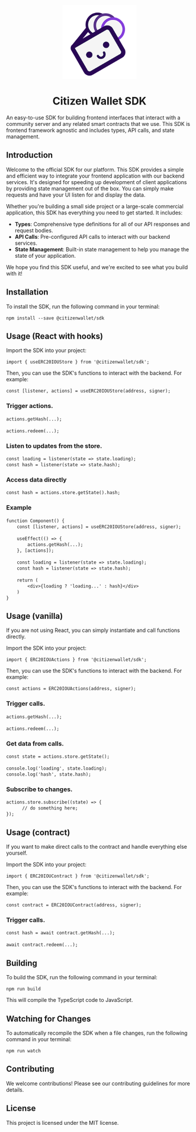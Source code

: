 <div align="center">
    <img src="https://raw.githubusercontent.com/citizenwallet/sdk/main/assets/logo.png" alt="Citizen Wallet Logo" width="200">
    <h1>Citizen Wallet SDK</h1>
</div>

An easy-to-use SDK for building frontend interfaces that interact with a community server and any related smart contracts that we use. This SDK is frontend framework agnostic and includes types, API calls, and state management.

## Introduction

Welcome to the official SDK for our platform. This SDK provides a simple and efficient way to integrate your frontend application with our backend services. It's designed for speeding up development of client applications by providing state management out of the box. You can simply make requests and have your UI listen for and display the data.

Whether you're building a small side project or a large-scale commercial application, this SDK has everything you need to get started. It includes:

- **Types**: Comprehensive type definitions for all of our API responses and request bodies.
- **API Calls**: Pre-configured API calls to interact with our backend services.
- **State Management**: Built-in state management to help you manage the state of your application.

We hope you find this SDK useful, and we're excited to see what you build with it!

## Installation

To install the SDK, run the following command in your terminal:

```
npm install --save @citizenwallet/sdk
```

## Usage (React with hooks)

Import the SDK into your project:

```
import { useERC20IOUStore } from '@citizenwallet/sdk';
```

Then, you can use the SDK's functions to interact with the backend. For example:

```
const [listener, actions] = useERC20IOUStore(address, signer);
```

### Trigger actions.

```
actions.getHash(...);

actions.redeem(...);
```

### Listen to updates from the store.

```
const loading = listener(state => state.loading);
const hash = listener(state => state.hash);
```

### Access data directly

```
const hash = actions.store.getState().hash;
```

### Example

```
function Component() {
    const [listener, actions] = useERC20IOUStore(address, signer);

    useEffect(() => {
        actions.getHash(...);
    }, [actions]);

    const loading = listener(state => state.loading);
    const hash = listener(state => state.hash);

    return (
        <div>{loading ? 'loading...' : hash}</div>
    )
}
```

## Usage (vanilla)

If you are not using React, you can simply instantiate and call functions directly.

Import the SDK into your project:

```
import { ERC20IOUActions } from '@citizenwallet/sdk';
```

Then, you can use the SDK's functions to interact with the backend. For example:

```
const actions = ERC20IOUActions(address, signer);
```

### Trigger calls.

```
actions.getHash(...);

actions.redeem(...);
```

### Get data from calls.

```
const state = actions.store.getState();

console.log('loading', state.loading);
console.log('hash', state.hash);
```

### Subscribe to changes.

```
actions.store.subscribe((state) => {
      // do something here;
});
```

## Usage (contract)

If you want to make direct calls to the contract and handle everything else yourself.

Import the SDK into your project:

```
import { ERC20IOUContract } from '@citizenwallet/sdk';
```

Then, you can use the SDK's functions to interact with the backend. For example:

```
const contract = ERC20IOUContract(address, signer);
```

### Trigger calls.

```
const hash = await contract.getHash(...);

await contract.redeem(...);
```

## Building

To build the SDK, run the following command in your terminal:

```
npm run build
```

This will compile the TypeScript code to JavaScript.

## Watching for Changes

To automatically recompile the SDK when a file changes, run the following command in your terminal:

```
npm run watch
```

## Contributing

We welcome contributions! Please see our contributing guidelines for more details.

## License

This project is licensed under the MIT license.
